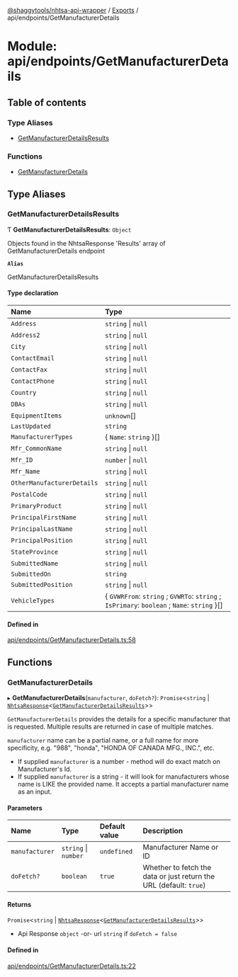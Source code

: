 [@shaggytools/nhtsa-api-wrapper](../README.md) / [Exports](../modules.md) / api/endpoints/GetManufacturerDetails

# Module: api/endpoints/GetManufacturerDetails

## Table of contents

### Type Aliases

- [GetManufacturerDetailsResults](api_endpoints_GetManufacturerDetails.md#getmanufacturerdetailsresults)

### Functions

- [GetManufacturerDetails](api_endpoints_GetManufacturerDetails.md#getmanufacturerdetails)

## Type Aliases

### GetManufacturerDetailsResults

Ƭ **GetManufacturerDetailsResults**: `Object`

Objects found in the NhtsaResponse 'Results' array of GetManufacturerDetails endpoint

**`Alias`**

GetManufacturerDetailsResults

#### Type declaration

| Name | Type |
| :------ | :------ |
| `Address` | `string` \| ``null`` |
| `Address2` | `string` \| ``null`` |
| `City` | `string` \| ``null`` |
| `ContactEmail` | `string` \| ``null`` |
| `ContactFax` | `string` \| ``null`` |
| `ContactPhone` | `string` \| ``null`` |
| `Country` | `string` \| ``null`` |
| `DBAs` | `string` \| ``null`` |
| `EquipmentItems` | `unknown`[] |
| `LastUpdated` | `string` |
| `ManufacturerTypes` | { `Name`: `string`  }[] |
| `Mfr_CommonName` | `string` \| ``null`` |
| `Mfr_ID` | `number` \| ``null`` |
| `Mfr_Name` | `string` \| ``null`` |
| `OtherManufacturerDetails` | `string` \| ``null`` |
| `PostalCode` | `string` \| ``null`` |
| `PrimaryProduct` | `string` \| ``null`` |
| `PrincipalFirstName` | `string` \| ``null`` |
| `PrincipalLastName` | `string` \| ``null`` |
| `PrincipalPosition` | `string` \| ``null`` |
| `StateProvince` | `string` \| ``null`` |
| `SubmittedName` | `string` \| ``null`` |
| `SubmittedOn` | `string` |
| `SubmittedPosition` | `string` \| ``null`` |
| `VehicleTypes` | { `GVWRFrom`: `string` ; `GVWRTo`: `string` ; `IsPrimary`: `boolean` ; `Name`: `string`  }[] |

#### Defined in

[api/endpoints/GetManufacturerDetails.ts:58](https://github.com/ShaggyTech/nhtsa-api-wrapper/blob/e851323/packages/lib/src/api/endpoints/GetManufacturerDetails.ts#L58)

## Functions

### GetManufacturerDetails

▸ **GetManufacturerDetails**(`manufacturer`, `doFetch?`): `Promise`<`string` \| [`NhtsaResponse`](api_types.md#nhtsaresponse)<[`GetManufacturerDetailsResults`](api_endpoints_GetManufacturerDetails.md#getmanufacturerdetailsresults)\>\>

`GetManufacturerDetails` provides the details for a specific manufacturer that is requested.
Multiple results are returned in case of multiple matches.

`manufacturer` name can be a partial name, or a full name for more specificity, e.g. "988",
"honda", "HONDA OF CANADA MFG., INC.", etc.

- If supplied `manufacturer` is a number - method will do exact match on Manufacturer's Id.
- If supplied `manufacturer` is a string - it will look for manufacturers whose name is LIKE the
  provided name. It accepts a partial manufacturer name as an input.

#### Parameters

| Name | Type | Default value | Description |
| :------ | :------ | :------ | :------ |
| `manufacturer` | `string` \| `number` | `undefined` | Manufacturer Name or ID |
| `doFetch?` | `boolean` | `true` | Whether to fetch the data or just return the URL (default: `true`) |

#### Returns

`Promise`<`string` \| [`NhtsaResponse`](api_types.md#nhtsaresponse)<[`GetManufacturerDetailsResults`](api_endpoints_GetManufacturerDetails.md#getmanufacturerdetailsresults)\>\>

- Api Response
`object` -or- url `string` if `doFetch = false`

#### Defined in

[api/endpoints/GetManufacturerDetails.ts:22](https://github.com/ShaggyTech/nhtsa-api-wrapper/blob/e851323/packages/lib/src/api/endpoints/GetManufacturerDetails.ts#L22)
